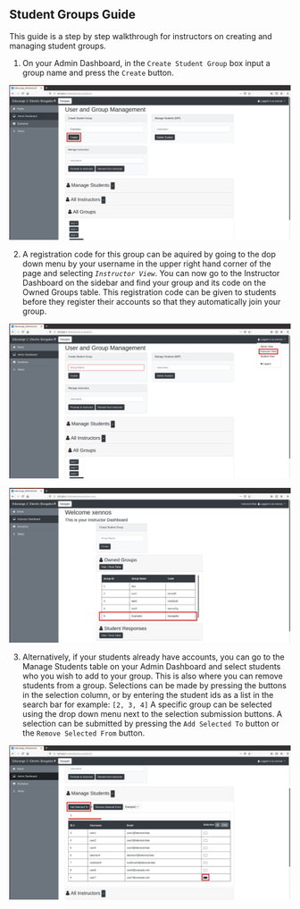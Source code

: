 ## Student Groups Guide

This guide is a step by step walkthrough for instructors on creating and managing student groups.

 1. On your Admin Dashboard, in the `Create Student Group` box input a group name and press the `Create` button.

 ![Admin Group Maker](/assets/inst/student_groups/eduAdminGroups.png)



 2. A registration code for this group can be aquired by going to the dop down menu by your username in the upper right hand corner of the page and selecting *`Instructor View`*. You can now go to the Instructor Dashboard on the sidebar and find your group and its code on the Owned Groups table. This registration code can be given to students before they register their accounts so that they automatically join your group.

![Admin Switch View](/assets/inst/student_groups/eduAdminInstView.png)



![Instructor Groups](/assets/inst/student_groups/eduInstructorGroups.png)



 3. Alternatively, if your students already have accounts, you can go to the Manage Students table on your Admin Dashboard and select students who you wish to add to your group. This is also where you can remove students from a group. Selections can be made by pressing the buttons in the selection column, or by entering the student ids as a list in the search bar for example:	`[2, 3, 4]`
 A specific group can be selected using the drop down menu next to the selection submission buttons. A selection can be submitted by pressing the `Add Selected To` button or the `Remove Selected From` button.

 ![Admin Manage Students](/assets/inst/student_groups/eduManageStudents2.png)
